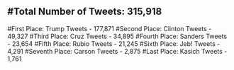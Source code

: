#Total Number of Tweets: 315,918 
---
#First Place: Trump Tweets - 177,871
#Second Place: Clinton Tweets - 49,327
#Third Place: Cruz Tweets - 34,895
#Fourth Place: Sanders Tweets - 23,654
#Fifth Place: Rubio Tweets - 21,245
#Sixth Place: Jeb! Tweets - 4,291
#Seventh Place: Carson Tweets - 2,875
#Last Place: Kasich Tweets - 1,761
